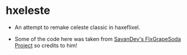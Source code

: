# hxeleste

* An attempt to remake celeste classic in haxeflixel.

* Some of the code here was taken from [SavanDev's FlxGrapeSoda Project](https://github.com/SavanDev/FlxGrapeSoda) so credits to him!